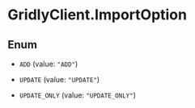 # GridlyClient.ImportOption

## Enum


* `ADD` (value: `"ADD"`)

* `UPDATE` (value: `"UPDATE"`)

* `UPDATE_ONLY` (value: `"UPDATE_ONLY"`)


